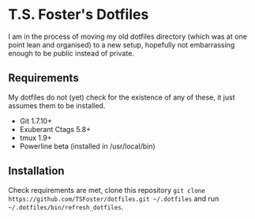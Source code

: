 # T.S. Foster's Dotfiles

I am in the process of moving my old dotfiles directory (which was at one point lean and organised) to a new setup, hopefully not embarrassing enough to be public instead of private.

## Requirements

My dotfiles do not (yet) check for the existence of any of these, it just assumes them to be installed.

* Git 1.7.10+
* Exuberant Ctags 5.8+
* tmux 1.9+
* Powerline beta (installed in /usr/local/bin)

## Installation

Check requirements are met, clone this repository `git clone https://github.com/TSFoster/dotfiles.git ~/.dotfiles` and run `~/.dotfiles/bin/refresh_dotfiles`.
